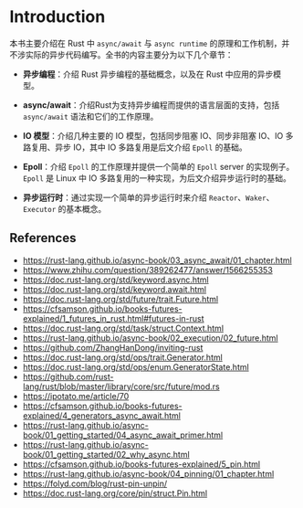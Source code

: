# Introduction

本书主要介绍在 Rust 中 `async/await` 与 `async runtime` 的原理和工作机制，并不涉实际的异步代码编写。全书的内容主要分为以下几个章节：

* **异步编程**：介绍 Rust 异步编程的基础概念，以及在 Rust 中应用的异步模型。

  

* **async/await**：介绍Rust为支持异步编程而提供的语言层面的支持，包括 `async/await` 语法和它们的工作原理。

  

* **IO 模型**：介绍几种主要的 IO 模型，包括同步阻塞 IO、同步非阻塞 IO、IO 多路复用、异步 IO，其中 IO 多路复用是后文介绍 `Epoll` 的基础。



* **Epoll**：介绍 `Epoll` 的工作原理并提供一个简单的 `Epoll` server 的实现例子。`Epoll` 是 Linux 中 IO 多路复用的一种实现，为后文介绍异步运行时的基础。

  

* **异步运行时**：通过实现一个简单的异步运行时来介绍 `Reactor`、`Waker`、`Executor` 的基本概念。



## References

* <https://rust-lang.github.io/async-book/03_async_await/01_chapter.html>
* <https://www.zhihu.com/question/389262477/answer/1566255353>
* <https://doc.rust-lang.org/std/keyword.async.html>
* <https://doc.rust-lang.org/std/keyword.await.html>
* <https://doc.rust-lang.org/std/future/trait.Future.html>
* <https://cfsamson.github.io/books-futures-explained/1_futures_in_rust.html#futures-in-rust>
* <https://doc.rust-lang.org/std/task/struct.Context.html>
* <https://rust-lang.github.io/async-book/02_execution/02_future.html>
* <https://github.com/ZhangHanDong/inviting-rust>
* <https://doc.rust-lang.org/std/ops/trait.Generator.html>
* <https://doc.rust-lang.org/std/ops/enum.GeneratorState.html>
* <https://github.com/rust-lang/rust/blob/master/library/core/src/future/mod.rs>
* <https://ipotato.me/article/70>
* <https://cfsamson.github.io/books-futures-explained/4_generators_async_await.html>
* <https://rust-lang.github.io/async-book/01_getting_started/04_async_await_primer.html>
* <https://rust-lang.github.io/async-book/01_getting_started/02_why_async.html>
* <https://cfsamson.github.io/books-futures-explained/5_pin.html>
* <https://rust-lang.github.io/async-book/04_pinning/01_chapter.html>
* <https://folyd.com/blog/rust-pin-unpin/>
* <https://doc.rust-lang.org/core/pin/struct.Pin.html>
